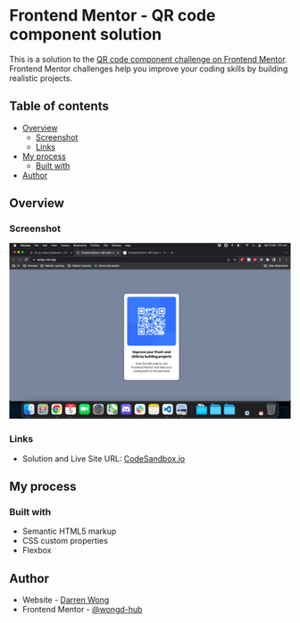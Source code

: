 # Frontend Mentor - QR code component solution

This is a solution to the [QR code component challenge on Frontend Mentor](https://www.frontendmentor.io/challenges/qr-code-component-iux_sIO_H). Frontend Mentor challenges help you improve your coding skills by building realistic projects.

## Table of contents

- [Overview](#overview)
  - [Screenshot](#screenshot)
  - [Links](#links)
- [My process](#my-process)
  - [Built with](#built-with)
- [Author](#author)

## Overview

### Screenshot

![](./screenshot.png)

### Links

- Solution and Live Site URL: [CodeSandbox.io](https://codesandbox.io/s/fm-qr-code-component-sphgv?file=/README.md)

## My process

### Built with

- Semantic HTML5 markup
- CSS custom properties
- Flexbox

## Author

- Website - [Darren Wong](https://github.com/wongd-hub)
- Frontend Mentor - [@wongd-hub](https://www.frontendmentor.io/profile/wongd-hub)
